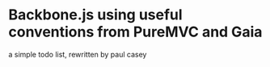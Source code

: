 Backbone.js using useful conventions from PureMVC and Gaia 
==================================================


a simple todo list, rewritten by paul casey
